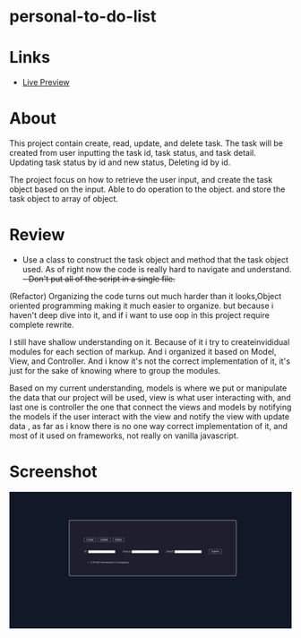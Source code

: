 # personal-to-do-list

# Links
- [Live Preview](https://azanra.github.io/personal-to-do-list/)

# About
This project contain create, read, update, and delete 
task. The task will be created from user inputting the 
task id, task status, and task detail. Updating task
status by id and new status, Deleting id by id. 

The project focus on how to retrieve the user input, 
and create the task object based on the input. Able
to do operation to the object. and store the task
object to array of object.

# Review
- Use a class to construct the task object and method
that the task object used. As of right now the code is
really hard to navigate and understand.
~~- Don't put all of the script in a single file.~~

(Refactor) Organizing the code turns out much harder than it 
looks,Object oriented programming making it much easier to 
organize. but because i haven't deep dive into it, and if i 
want to use oop in this project require complete rewrite. 

I still have shallow understanding on it. Because of it i try 
to createinvididual modules for each section of markup. And 
i organized it based on Model, View, and Controller. And 
i know it's not the correct implementation of it, it's just 
for the sake of knowing where to group the modules. 

Based on my current understanding, models is where we put or 
manipulate the data that our project will be used, view is 
what user interacting with, and last one is controller the one 
that connect the views and models by notifying the models if the 
user interact with the view and notify the view with update data
, as far as i know there is no one way correct implementation of 
it, and most of it used on frameworks, not really on vanilla javascript. 


# Screenshot
![alt-text](tdl-ui.png)